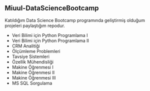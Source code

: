 ## Miuul-DataScienceBootcamp
Katıldığım Data Science Bootcamp programında geliştirmiş olduğum projeleri paylaştığım repodur. 
 - Veri Bilimi için Python Programlama I
 - Veri Bilimi için Python Programlama II
 - CRM Analitiği
 - Ölçümleme Problemleri
 - Tavsiye Sistemleri
 - Özellik Mühendisliği
 - Makine Öğrenmesi I
 - Makine Öğrenmesi II
 - Makine Öğrenmesi III
 - MS SQL Sorgulama
